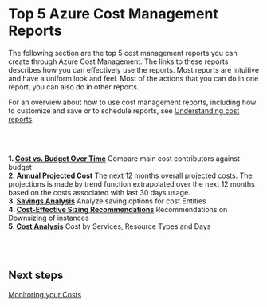 # Top 5 Azure Cost Management Reports

The following section are the top 5 cost management reports you can create through Azure Cost Management. The links to these reports describes how you can effectively use the reports. Most reports are intuitive and have a uniform look and feel. Most of the actions that you can do in one report, you can also do in other reports. 

For an overview about how to use cost management reports, including how to customize and save or to schedule reports, see [Understanding cost reports](https://docs.microsoft.com/en-us/azure/cost-management/understanding-cost-reports).

<br/>
<br/>

  **1. [Cost vs. Budget Over Time](https://docs.microsoft.com/en-us/azure/cost-management/use-reports#cost-vs-budget-over-time-report)**
   Compare main cost contributors against budget
<br/>
  **2. [Annual Projected Cost](https://docs.microsoft.com/en-us/azure/cost-management/use-reports#annual-projected-cost-report)**
   The next 12 months overall projected costs. The projections is made by trend function extrapolated over the next 12 months based on the    costs associated with last 30 days usage.
<br/>
  **3. [Savings Analysis](https://docs.microsoft.com/en-us/azure/cost-management/use-reports#savings-over-time-report)**
   Analyze saving options for cost Entities
<br/>
  **4. [Cost-Effective Sizing Recommendations](https://docs.microsoft.com/en-us/azure/cost-management/use-reports#all-sizing-recommendations-report)**
   Recommendations on Downsizing of instances
<br/>
  **5. [Cost Analysis](https://docs.microsoft.com/en-us/azure/cost-management/use-reports#cost-analysis-report)**
   Cost by Services, Resource Types and Days


<br />
<br />



## Next steps
[Monitoring your Costs](3.6-Monitoring-your-costs.md)
